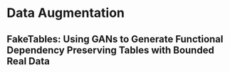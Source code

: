 # Data Augmentation

## FakeTables: Using GANs to Generate Functional Dependency Preserving Tables with Bounded Real Data
